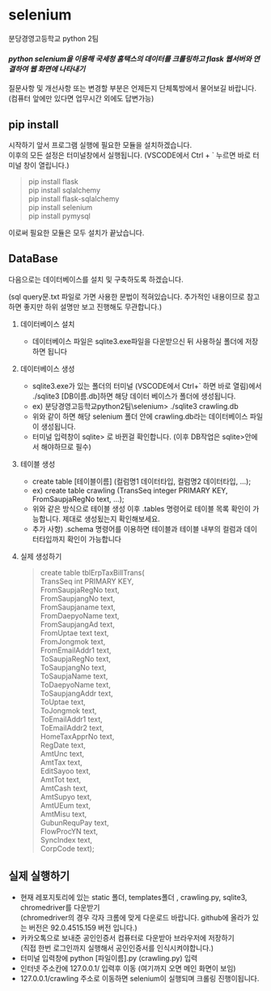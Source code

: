 # selenium
분당경영고등학교 python 2팀  
  
  #### _python selenium을 이용해 국세청 홈택스의 데이터를 크롤링하고  flask 웹서버와 연결하여 웹 화면에 나타내기_

질문사항 및 개선사항 또는 변경할 부분은 언제든지 단체톡방에서 물어보길 바랍니다.  
(컴퓨터 앞에만 있다면 업무시간 외에도 답변가능)


## pip install
시작하기 앞서 프로그램 실행에 필요한 모듈을 설치하겠습니다.  
이후의 모든 설정은 터미널창에서 실행됩니다. (VSCODE에서 Ctrl + ` 누르면 바로 터미널 창이 열립니다.)

  
  > pip install flask  
  pip install sqlalchemy  
  pip install flask-sqlalchemy  
  pip install selenium  
  pip install pymysql 
  
이로써 필요한 모듈은 모두 설치가 끝났습니다.

## DataBase
다음으로는 데이터베이스를 설치 및 구축하도록 하겠습니다.

(sql query문.txt 파일로 가면 사용한 문법이 적혀있습니다. 추가적인 내용이므로 참고하면 좋지만 하위 설명만 보고 진행해도 무관합니다.)

1. 데이터베이스 설치  
   + 데이터베이스 파일은 sqlite3.exe파일을 다운받으신 뒤 사용하실 폴더에 저장하면 됩니다

2. 데이터베이스 생성  
   + sqlite3.exe가 있는 폴더의 터미널 (VSCODE에서 Ctrl+` 하면 바로 열림)에서  
   ./sqlite3 [DB이름.db]하면 해당 데이터 베이스가 폴더에 생성됩니다.
   + ex) 분당경영고등학교python2팀\selenium> ./sqlite3 crawling.db
   + 위와 같이 하면 해당 selenium 폴더 안에 crawling.db라는 데이터베이스 파일이 생성됩니다.
   + 터미널 입력창이 sqlite> 로 바뀐걸 확인합니다. (이후 DB작업은 sqlite>안에서 해야하므로 필수)  
3. 테이블 생성  
   + create table [테이블이름] (컬럼명1 데이터타입, 컬럼명2 데이터타입, ...);
   + ex) create table crawling (TransSeq integer PRIMARY KEY, FromSaupjaRegNo text, ...);
   + 위와 같은 방식으로 테이블 생성 이후 .tables 명령어로 테이블 목록 확인이 가능합니다. 제대로 생성됬는지 확인해보세요.
   + 추가 사항) .schema 명령어를 이용하면 테이블과 테이블 내부의 컬럼과 데이터타입까지 확인이 가능합니다  
4. 실제 생성하기
   >  create table tblErpTaxBillTrans(  
      TransSeq int PRIMARY KEY,  
      FromSaupjaRegNo text,  
      FromSaupjangNo text,  
      FromSaupjaname text,  
      FromDaepyoName text,  
      FromSaupjangAd text,  
      FromUptae text text,  
      FromJongmok text,  
      FromEmailAddr1 text,  
      ToSaupjaRegNo text,  
      ToSaupjangNo text,  
      ToSaupjaName text,  
      ToDaepyoName text,  
      ToSaupjangAddr text,  
      ToUptae text,  
      ToJongmok text,  
      ToEmailAddr1 text,  
      ToEmailAddr2 text,  
      HomeTaxApprNo text,  
      RegDate text,  
      AmtUnc text,  
      AmtTax text,  
      EditSayoo text,  
      AmtTot text,  
      AmtCash text,  
      AmtSupyo text,  
      AmtUEum text,  
      AmtMisu text,  
      GubunRequPay text,  
      FlowProcYN text,  
      SyncIndex text,  
      CorpCode text);

## 실제 실행하기
+ 현재 레포지토리에 있는 static 폴더, templates폴더 , crawling.py, sqlite3, chromedriver를 다운받기  
  (chromedriver의 경우 각자 크롬에 맞게 다운로드 바랍니다. github에 올라가 있는 버전은 92.0.4515.159 버전 입니다.)
+ 카카오톡으로 보내준 공인인증서 컴퓨터로 다운받아 브라우저에 저장하기  
  (직접 한번 로그인까지 실행해서 공인인증서를 인식시켜야합니다.)
+ 터미널 입력창에 python [파일이름].py (crawling.py) 입력 
+ 인터넷 주소칸에 127.0.0.1/ 입력후 이동 (여기까지 오면 메인 화면이 보임)
+ 127.0.0.1/crawling 주소로 이동하면 selenium이 실행되며 크롤링 진행이됩니다.
